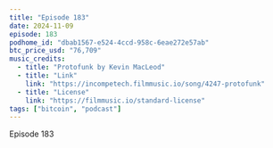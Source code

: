 ```yaml
---
title: "Episode 183"
date: 2024-11-09
episode: 183
podhome_id: "dbab1567-e524-4ccd-958c-6eae272e57ab"
btc_price_usd: "76,709"
music_credits:
  - title: "Protofunk by Kevin MacLeod"
  - title: "Link"
    link: "https://incompetech.filmmusic.io/song/4247-protofunk"
  - title: "License"
    link: "https://filmmusic.io/standard-license"
tags: ["bitcoin", "podcast"]
---
```


Episode 183
